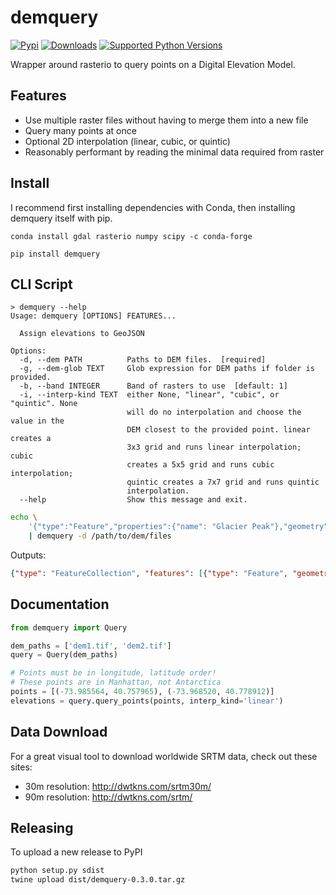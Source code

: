 # demquery


[![Pypi](https://img.shields.io/pypi/v/demquery.svg)](https://pypi.python.org/pypi/demquery) [![Downloads](https://img.shields.io/travis/kylebarron/demquery.svg)](https://travis-ci.org/kylebarron/demquery) [![Supported Python Versions](https://img.shields.io/pypi/pyversions/demquery.svg)](https://pypi.org/project/demquery/#supported-versions)

Wrapper around rasterio to query points on a Digital Elevation Model.

## Features

- Use multiple raster files without having to merge them into a new file
- Query many points at once
- Optional 2D interpolation (linear, cubic, or quintic)
- Reasonably performant by reading the minimal data required from raster

## Install

I recommend first installing dependencies with Conda, then installing demquery
itself with pip.

```
conda install gdal rasterio numpy scipy -c conda-forge
```

```
pip install demquery
```

## CLI Script

```
> demquery --help
Usage: demquery [OPTIONS] FEATURES...

  Assign elevations to GeoJSON

Options:
  -d, --dem PATH          Paths to DEM files.  [required]
  -g, --dem-glob TEXT     Glob expression for DEM paths if folder is provided.
  -b, --band INTEGER      Band of rasters to use  [default: 1]
  -i, --interp-kind TEXT  either None, "linear", "cubic", or "quintic". None
                          will do no interpolation and choose the value in the
                          DEM closest to the provided point. linear creates a
                          3x3 grid and runs linear interpolation; cubic
                          creates a 5x5 grid and runs cubic interpolation;
                          quintic creates a 7x7 grid and runs quintic
                          interpolation.
  --help                  Show this message and exit.
```

```bash
echo \
    '{"type":"Feature","properties":{"name": "Glacier Peak"},"geometry":{"type":"Point","coordinates":[-121.2436843,48.0163834]}}' \
    | demquery -d /path/to/dem/files
```
Outputs:
```json
{"type": "FeatureCollection", "features": [{"type": "Feature", "geometry": {"type": "Point", "coordinates": [-121.243684, 48.016383, 1431.5755615234375]}, "properties": {"name": "Glacier Peak"}}]}
```

## Documentation

```py
from demquery import Query

dem_paths = ['dem1.tif', 'dem2.tif']
query = Query(dem_paths)

# Points must be in longitude, latitude order!
# These points are in Manhattan, not Antarctica
points = [(-73.985564, 40.757965), (-73.968520, 40.778912)]
elevations = query.query_points(points, interp_kind='linear')
```

## Data Download

For a great visual tool to download worldwide SRTM data, check out these sites:

- 30m resolution: http://dwtkns.com/srtm30m/
- 90m resolution: http://dwtkns.com/srtm/

## Releasing

To upload a new release to PyPI

```bash
python setup.py sdist
twine upload dist/demquery-0.3.0.tar.gz
```
